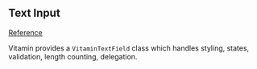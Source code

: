 ## Text Input
[Reference](https://www.decathlon.design/726f8c765/p/31121d-text-input/b/68557b)

Vitamin provides a `VitaminTextField` class which handles styling, states, validation, length counting, delegation.
